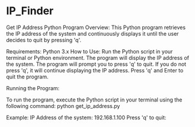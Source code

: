 # IP_Finder

Get IP Address Python Program
Overview:
This Python program retrieves the IP address of the system and continuously displays it until the user decides to quit by pressing 'q'.

Requirements:
Python 3.x
How to Use:
Run the Python script in your terminal or Python environment.
The program will display the IP address of the system.
The program will prompt you to press 'q' to quit. If you do not press 'q', it will continue displaying the IP address.
Press 'q' and Enter to quit the program.

Running the Program:

To run the program, execute the Python script in your terminal using the following command:
python get_ip_address.py


Example:
IP Address of the system: 192.168.1.100
Press 'q' to quit: 
